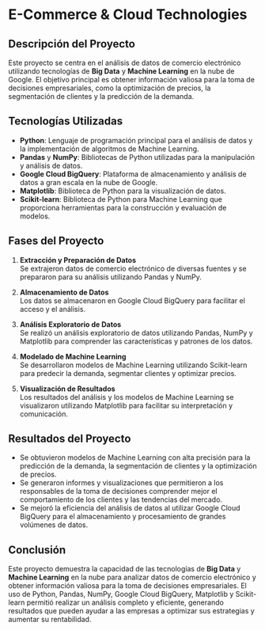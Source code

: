 # E-Commerce & Cloud Technologies

## Descripción del Proyecto

Este proyecto se centra en el análisis de datos de comercio electrónico utilizando tecnologías de **Big Data** y **Machine Learning** en la nube de Google. El objetivo principal es obtener información valiosa para la toma de decisiones empresariales, como la optimización de precios, la segmentación de clientes y la predicción de la demanda.

## Tecnologías Utilizadas

- **Python**: Lenguaje de programación principal para el análisis de datos y la implementación de algoritmos de Machine Learning.
- **Pandas** y **NumPy**: Bibliotecas de Python utilizadas para la manipulación y análisis de datos.
- **Google Cloud BigQuery**: Plataforma de almacenamiento y análisis de datos a gran escala en la nube de Google.
- **Matplotlib**: Biblioteca de Python para la visualización de datos.
- **Scikit-learn**: Biblioteca de Python para Machine Learning que proporciona herramientas para la construcción y evaluación de modelos.

## Fases del Proyecto

1. **Extracción y Preparación de Datos**  
   Se extrajeron datos de comercio electrónico de diversas fuentes y se prepararon para su análisis utilizando Pandas y NumPy.

2. **Almacenamiento de Datos**  
   Los datos se almacenaron en Google Cloud BigQuery para facilitar el acceso y el análisis.

3. **Análisis Exploratorio de Datos**  
   Se realizó un análisis exploratorio de datos utilizando Pandas, NumPy y Matplotlib para comprender las características y patrones de los datos.

4. **Modelado de Machine Learning**  
   Se desarrollaron modelos de Machine Learning utilizando Scikit-learn para predecir la demanda, segmentar clientes y optimizar precios.

5. **Visualización de Resultados**  
   Los resultados del análisis y los modelos de Machine Learning se visualizaron utilizando Matplotlib para facilitar su interpretación y comunicación.

## Resultados del Proyecto

- Se obtuvieron modelos de Machine Learning con alta precisión para la predicción de la demanda, la segmentación de clientes y la optimización de precios.
- Se generaron informes y visualizaciones que permitieron a los responsables de la toma de decisiones comprender mejor el comportamiento de los clientes y las tendencias del mercado.
- Se mejoró la eficiencia del análisis de datos al utilizar Google Cloud BigQuery para el almacenamiento y procesamiento de grandes volúmenes de datos.

## Conclusión

Este proyecto demuestra la capacidad de las tecnologías de **Big Data** y **Machine Learning** en la nube para analizar datos de comercio electrónico y obtener información valiosa para la toma de decisiones empresariales. El uso de Python, Pandas, NumPy, Google Cloud BigQuery, Matplotlib y Scikit-learn permitió realizar un análisis completo y eficiente, generando resultados que pueden ayudar a las empresas a optimizar sus estrategias y aumentar su rentabilidad.
